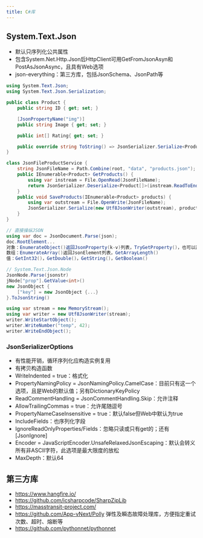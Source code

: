 ```yaml
---
title: C#库
---
```


## System.Text.Json

* 默认只序列化公共属性
* 包含System.Net.Http.Json后HttpClient可用GetFromJsonAsyn和PostAsJsonAsync，且具有Web选项
* json-everything：第三方库，包括JsonSchema、JsonPath等

```c#
using System.Text.Json;
using System.Text.Json.Serialization;

public class Product {
    public string ID { get; set; }

    [JsonPropertyName("img")]
    public string Image { get; set; }

    public int[] Rating{ get; set; }

    public override string ToString() => JsonSerializer.Serialize<Product>(this);
}

class JsonFileProductService {
    string JsonFileName = Path.Combine(root, "data", "products.json");
    public IEnumerable<Product> GetProducts() {
        using var instream = File.OpenRead(JsonFileName);
        return JsonSerializer.Deserialize<Product[]>(instream.ReadToEnd());
    }
    public void SaveProducts(IEnumerable<Product> products) {
        using var outstream = File.OpenWrite(JsonFileName);
        JsonSerializer.Serialize(new Utf8JsonWriter(outstream), products); // 也可用Async方法
    }
}

// 直接操纵JSON
using var doc = JsonDocument.Parse(json);
doc.RootElement...
对象：EnumerateObject()返回JsonProperty(k-v)列表，TryGetProperty()，也可以直接[]
数组：EnumerateArray()返回JsonElement列表，GetArrayLength()
值：GetInt32()，GetDouble()，GetString()，GetBoolean()

// System.Text.Json.Node
JsonNode.Parse(jsonstr)
jNode["prop"].GetValue<int>()
new JsonObject {
    ["key"] = new JsonObject {...}
}.ToJsonString()

using var stream = new MemoryStream();
using var writer = new Utf8JsonWriter(stream);
writer.WriteStartObject();
writer.WriteNumber("temp", 42);
writer.WriteEndObject();
```

### JsonSerializerOptions

* 有性能开销，循环序列化应构造实例复用
* 有拷贝构造函数
* WriteIndented = true：格式化
* PropertyNamingPolicy = JsonNamingPolicy.CamelCase：目前只有这一个选项，且是Web的默认值；另有DictionaryKeyPolicy
* ReadCommentHandling = JsonCommentHandling.Skip：允许注释
* AllowTrailingCommas = true：允许尾随逗号
* PropertyNameCaseInsensitive = true：默认false但Web中默认为true
* IncludeFields：也序列化字段
* IgnoreReadOnlyProperties/Fields：忽略只读或只有get的；还有[JsonIgnore]
* Encoder = JavaScriptEncoder.UnsafeRelaxedJsonEscaping：默认会转义所有非ASCII字符，此选项是最大限度的放松
* MaxDepth：默认64

## 第三方库

* https://www.hangfire.io/
* https://github.com/icsharpcode/SharpZipLib
* https://masstransit-project.com/
* https://github.com/App-vNext/Polly 弹性及瞬态故障处理库，方便指定重试次数、超时、熔断等
* https://github.com/pythonnet/pythonnet
